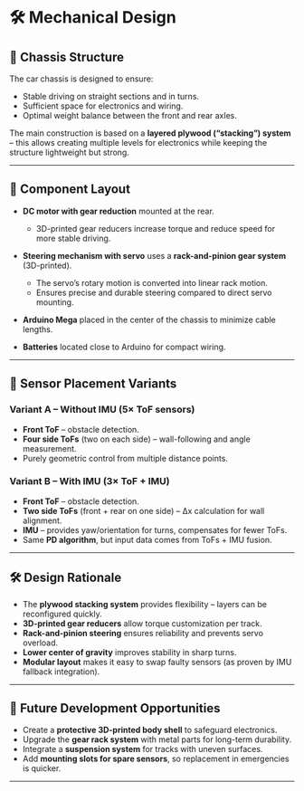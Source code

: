 # 🛠️ Mechanical Design

## 🚗 Chassis Structure

The car chassis is designed to ensure:
- Stable driving on straight sections and in turns.  
- Sufficient space for electronics and wiring.  
- Optimal weight balance between the front and rear axles.  

The main construction is based on a **layered plywood (“stacking”) system** – this allows creating multiple levels for electronics while keeping the structure lightweight but strong.  

---

## 🔧 Component Layout

- **DC motor with gear reduction** mounted at the rear.  
  - 3D-printed gear reducers increase torque and reduce speed for more stable driving.  

- **Steering mechanism with servo** uses a **rack-and-pinion gear system** (3D-printed).  
  - The servo’s rotary motion is converted into linear rack motion.  
  - Ensures precise and durable steering compared to direct servo mounting.  

- **Arduino Mega** placed in the center of the chassis to minimize cable lengths.  

- **Batteries** located close to Arduino for compact wiring.  

---

## 📡 Sensor Placement Variants

### Variant A – Without IMU (5× ToF sensors)
- **Front ToF** – obstacle detection.  
- **Four side ToFs** (two on each side) – wall-following and angle measurement.  
- Purely geometric control from multiple distance points.  

### Variant B – With IMU (3× ToF + IMU)
- **Front ToF** – obstacle detection.  
- **Two side ToFs** (front + rear on one side) – Δx calculation for wall alignment.  
- **IMU** – provides yaw/orientation for turns, compensates for fewer ToFs.  
- Same **PD algorithm**, but input data comes from ToFs + IMU fusion.  

---

## 🛠️ Design Rationale

- The **plywood stacking system** provides flexibility – layers can be reconfigured quickly.  
- **3D-printed gear reducers** allow torque customization per track.  
- **Rack-and-pinion steering** ensures reliability and prevents servo overload.  
- **Lower center of gravity** improves stability in sharp turns.  
- **Modular layout** makes it easy to swap faulty sensors (as proven by IMU fallback integration).  

---

## 🔮 Future Development Opportunities

- Create a **protective 3D-printed body shell** to safeguard electronics.  
- Upgrade the **gear rack system** with metal parts for long-term durability.  
- Integrate a **suspension system** for tracks with uneven surfaces.  
- Add **mounting slots for spare sensors**, so replacement in emergencies is quicker.  

---

